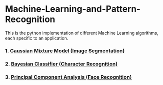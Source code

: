 # Machine-Learning-and-Pattern-Recognition

This is the python implementation of different Machine Learning algorithms, each specific to an application.

### 1. [Gaussian Mixture Model (Image Segmentation)](GMM-based-clustering)
### 2. [Bayesian Classifier (Character Recognition)](bayesian_classifier)
### 3. [Principal Component Analysis (Face Recognition)](face_recognition_using_PCA)

